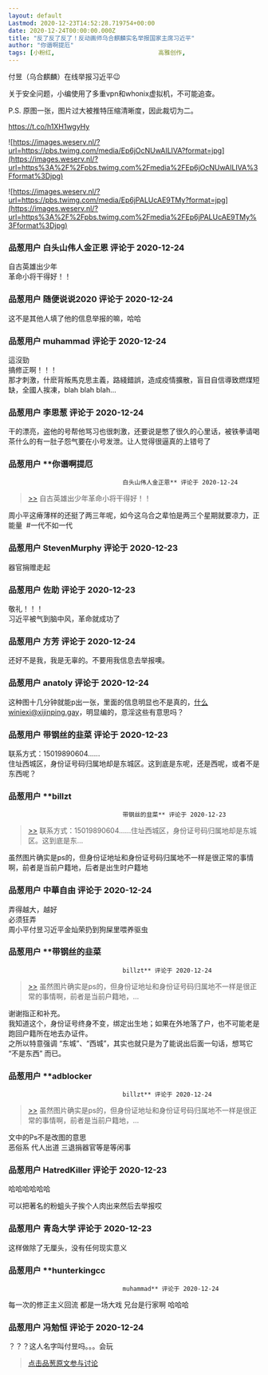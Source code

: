 ```yaml
---
layout: default
Lastmod: 2020-12-23T14:52:28.719754+00:00
date: 2020-12-24T00:00:00.000Z
title: "反了反了反了！反动画师乌合麒麟实名举报国家主席习近平"
author: "你谮啊提厄"
tags: [小粉红,								高雅创作,								微博蛆,								狗腿子,								狗咬狗]
---
```


付昱（乌合麒麟）在线举报习近平😉  
  
关于安全问题，小编使用了多重vpn和whonix虚拟机，不可能追查。  
  
P.S. 原图一张，图片过大被推特压缩清晰度，因此裁切为二。   
  
https://t.co/h1XH1wgyHy  
  
  
![https://images.weserv.nl/?url=https://pbs.twimg.com/media/Ep6jOcNUwAILIVA?format=jpg](https://images.weserv.nl/?url=https%3A%2F%2Fpbs.twimg.com%2Fmedia%2FEp6jOcNUwAILIVA%3Fformat%3Djpg)  
  
![https://images.weserv.nl/?url=https://pbs.twimg.com/media/Ep6jPALUcAE9TMy?format=jpg](https://images.weserv.nl/?url=https%3A%2F%2Fpbs.twimg.com%2Fmedia%2FEp6jPALUcAE9TMy%3Fformat%3Djpg)

            
### 品葱用户 **白头山伟人金正恩** 评论于 2020-12-24
        
自古英雄出少年  
革命小将干得好！！
        


            
### 品葱用户 **随便说说2020** 评论于 2020-12-24
        
这不是其他人填了他的信息举报的嘛，哈哈
        


            
### 品葱用户 **muhammad** 评论于 2020-12-24
        
這沒勁  
搞修正啊！！！  
那才刺激，什麽背叛馬克思主義，路綫錯誤，造成疫情擴散，盲目自信導致燃煤短缺，全國人挨凍，blah blah blah...
        


            
### 品葱用户 **李思葱** 评论于 2020-12-24
        
干的漂亮，盗他的号帮他骂习也很刺激，还要说是憋了很久的心里话，被铁拳请喝茶什么的有一肚子怨气要在小号发泄。让人觉得很逼真的上错号了
        


            
### 品葱用户 **你谮啊提厄				
									白头山伟人金正恩** 评论于 2020-12-24
        
> [\>>]( "/article/item_id-569628#") 自古英雄出少年革命小将干得好！！

  
  
周小平这瘠薄样的还挺了两三年呢，如今这乌合之辈怕是两三个星期就要凉力，正能量  #一代不如一代
        


            
### 品葱用户 **StevenMurphy** 评论于 2020-12-23
        
器官捐赠走起
        


            
### 品葱用户 **佐助** 评论于 2020-12-23
        
敬礼！！！  
习近平被气到脑中风，革命就成功了
        


            
### 品葱用户 **方芳** 评论于 2020-12-24
        
还好不是我，我是无辜的。不要用我信息去举报噢。
        


            
### 品葱用户 **anatoly** 评论于 2020-12-24
        
这种图十几分钟就能p出一张，里面的信息明显也不是真的，什么winiexi@xijinping.gay，明显编的，意淫这些有意思吗？
        


            
### 品葱用户 **带钢丝的韭菜** 评论于 2020-12-23
        
联系方式：15019890604......  
住址西城区，身份证号码归属地却是东城区。这到底是东呢，还是西呢，或者不是东西呢？
        


            
### 品葱用户 **billzt				
									带钢丝的韭菜** 评论于 2020-12-23
        
> [\>>]( "/article/item_id-569681#") 联系方式：15019890604......住址西城区，身份证号码归属地却是东城区。这到底是东...

  
  
虽然图片确实是ps的，但身份证地址和身份证号码归属地不一样是很正常的事情啊，前者是当前户籍地，后者是出生时户籍地
        


            
### 品葱用户 **中華自由** 评论于 2020-12-24
        
弄得越大，越好  
必须狂弄  
周小平付昱习近平金灿荣扔到狗屎里喂养驱虫
        


            
### 品葱用户 **带钢丝的韭菜				
									billzt** 评论于 2020-12-24
        
> [\>>]( "/article/item_id-569694#") 虽然图片确实是ps的，但身份证地址和身份证号码归属地不一样是很正常的事情啊，前者是当前户籍地，...

  
  
谢谢指正和补充。  
我知道这个，身份证号终身不变，绑定出生地；如果在外地落了户，也不可能老是跑回户籍所在地去办证件。  
之所以特意强调 “东城”、“西城”，其实也就只是为了能说出后面一句话，想骂它 “不是东西” 而已。
        


            
### 品葱用户 **adblocker				
									billzt** 评论于 2020-12-24
        
> [\>>]( "/article/item_id-569694#") 虽然图片确实是ps的，但身份证地址和身份证号码归属地不一样是很正常的事情啊，前者是当前户籍地，...

  
  
文中的Ps不是改图的意思  
恶俗系 代人出道 三退捐器官等是等闲事
        


            
### 品葱用户 **HatredKiller** 评论于 2020-12-23
        
哈哈哈哈哈哈  
  
可以把著名的粉蛆头子挨个人肉出来然后去举报哎
        


            
### 品葱用户 **青岛大学** 评论于 2020-12-23
        
这样做除了无厘头，没有任何现实意义
        


            
### 品葱用户 **hunterkingcc				
									muhammad** 评论于 2020-12-24
        
每一次的修正主义回流 都是一场大戏 兄台是行家啊 哈哈哈
        


            
### 品葱用户 **冯勉恒** 评论于 2020-12-24
        
？？？这人名字叫付昱吗。。。会玩
        






> [点击品葱原文参与讨论](https://pincong.rocks/article/27763)

